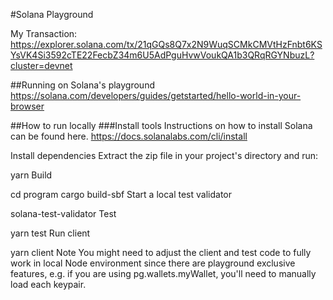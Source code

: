 #Solana Playground

My Transaction:
https://explorer.solana.com/tx/21qGQs8Q7x2N9WuqSCMkCMVtHzFnbt6KSYsVK4Si3592cTE22FecbZ34m6U5AdPguHvwVoukQA1b3QRqRGYNbuzL?cluster=devnet

##Running on Solana's playground
https://solana.com/developers/guides/getstarted/hello-world-in-your-browser

##How to run locally
###Install tools
Instructions on how to install Solana can be found here.
https://docs.solanalabs.com/cli/install

Install dependencies
Extract the zip file in your project's directory and run:


yarn
Build

cd program
cargo build-sbf
Start a local test validator

solana-test-validator
Test

yarn test
Run client

yarn client
Note You might need to adjust the client and test code to fully work in local Node environment since there are playground exclusive features, e.g. if you are using pg.wallets.myWallet, you'll need to manually load each keypair.
